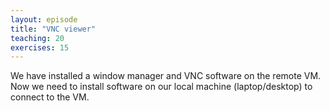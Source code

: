 ```yaml
---
layout: episode
title: "VNC viewer"
teaching: 20
exercises: 15
---
```


We have installed a window manager and VNC software on the remote VM. Now we need to install software on our local machine (laptop/desktop) to connect to the VM.

